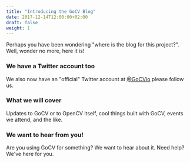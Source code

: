 ```yaml
---
title: "Introducing the GoCV Blog"
date: 2017-12-14T12:00:00+02:00
draft: false
weight: 1
---
```


Perhaps you have been wondering "where is the blog for this project?". Well, wonder no more, here it is!

### We have a Twitter account too

We also now have an "official" Twitter account at [@GoCVio](https://twitter.com/GoCVio) please follow us.

### What we will cover

Updates to GoCV or to OpenCV itself, cool things built with GoCV, events we attend, and the like.

### We want to hear from you!

Are you using GoCV for something? We want to hear about it. Need help? We've here for you.
